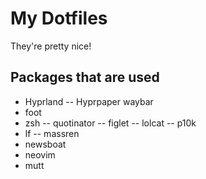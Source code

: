 # My Dotfiles
They're pretty nice!

## Packages that are used
- Hyprland
-- Hyprpaper
 waybar
- foot
- zsh
-- quotinator
-- figlet
-- lolcat
-- p10k
- lf
-- massren
- newsboat
- neovim
- mutt
